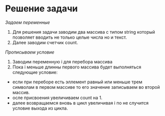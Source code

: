 # Решение задачи

*Задаем переменные*

1. Для решения задачи заводим два массива с типом string который позволяет вводить не только целые числа но и текст.
2. Далее заводим счетчик count.

*Прописываем условие*
1. Заводим переменную i для перебора массива
2. Пока i меньше длинны первого массива будет выполняться следующие условие:
- если при переборе есть эллемент равный или меньше трем символам в первом массиве то его значение записываем во второй массив. 
- осле присвоения увеличиваем count на 1. 
- далее возвращаемся вновь в цикл увеличивая i по не случится условие выхода из цикла.